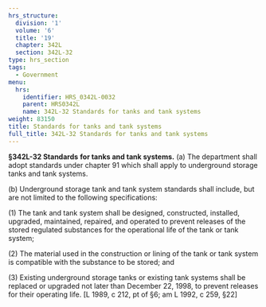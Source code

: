 ```yaml
---
hrs_structure:
  division: '1'
  volume: '6'
  title: '19'
  chapter: 342L
  section: 342L-32
type: hrs_section
tags:
  - Government
menu:
  hrs:
    identifier: HRS_0342L-0032
    parent: HRS0342L
    name: 342L-32 Standards for tanks and tank systems
weight: 83150
title: Standards for tanks and tank systems
full_title: 342L-32 Standards for tanks and tank systems
---
```

**§342L-32 Standards** **for tanks and tank systems.** (a) The department shall adopt standards under chapter 91 which shall apply to underground storage tanks and tank systems.

(b) Underground storage tank and tank system standards shall include, but are not limited to the following specifications:

(1) The tank and tank system shall be designed, constructed, installed, upgraded, maintained, repaired, and operated to prevent releases of the stored regulated substances for the operational life of the tank or tank system;

(2) The material used in the construction or lining of the tank or tank system is compatible with the substance to be stored; and

(3) Existing underground storage tanks or existing tank systems shall be replaced or upgraded not later than December 22, 1998, to prevent releases for their operating life. [L 1989, c 212, pt of §6; am L 1992, c 259, §22]